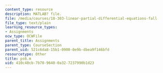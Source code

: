 ```yaml
---
content_type: resource
description: MATLAB? file.
file: /media/courses/18-303-linear-partial-differential-equations-fall-2006/410c48cb7b7896400a327237990b1d23_ps6.m
file_type: text/plain
learning_resource_types:
- Assignments
ocw_type: OCWFile
parent_title: Assignments
parent_type: CourseSection
parent_uid: 521c6da8-15b1-0900-0e9b-dbea9f146bfd
resourcetype: Other
title: ps6.m
uid: 410c48cb-7b78-9640-0a32-7237990b1d23
---
```

